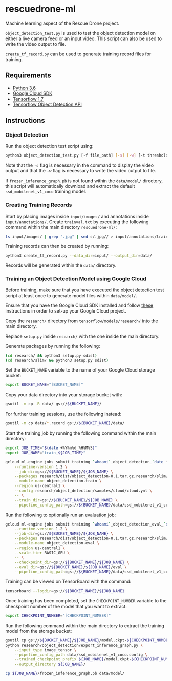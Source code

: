 # rescuedrone-ml
Machine learning aspect of the Rescue Drone project.

`object_detection_test.py` is used to test the object detection model on either a live camera feed or an input video. This script can also be used to write the video output to file.

`create_tf_record.py` can be used to generate training record files for training.

## Requirements
- [Python 3.6](https://www.python.org/downloads/)
- [Google Cloud SDK](https://cloud.google.com/sdk/)
- [Tensorflow 1.7](https://www.tensorflow.org/install/)
- [Tensorflow Object Detection API](https://github.com/tensorflow/models/blob/master/research/object_detection/g3doc/installation.md)

## Instructions
### Object Detection

Run the object detection test script using:

``` bash
python3 object_detection_test.py [-f file_path] [-s] [-w] [-t threshold]
```

Note that the `-s` flag is necessary in the command to display the video output and that the `-w` flag is necessary to write the video output to file.

If `frozen_inference_graph.pb` is not found within the `data/model/` directory, this script will automatically download and extract the default `ssd_mobilenet_v1_coco` training model.

### Creating Training Records

Start by placing images inside `input/images/` and annotations inside `input/annotations/`. Create `trainval.txt` by executing the following command within the main directory `rescuedrone-ml/`:

``` bash
ls input/images/ | grep ".jpg" | sed s/.jpg// > input/annotations/trainval.txt
```

Training records can then be created by running:

``` bash
python3 create_tf_record.py --data_dir=input/ --output_dir=data/
```

Records will be generated within the `data/` directory.

### Training an Object Detection Model using Google Cloud

Before training, make sure that you have executed the object detection test script at least once to generate model files within `data/model/`.

Ensure that you have the Google Cloud SDK installed and follow [these](https://cloud.google.com/ml-engine/docs/getting-started-training-prediction) instructions in order to set-up your Google Cloud project.

Copy the `research/` directory from `tensorflow/models/research/` into the main directory.

Replace `setup.py` inside `research/` with the one inside the main directory.

Generate packages by running the following:

``` bash
(cd research/ && python3 setup.py sdist)
(cd research/slim/ && python3 setup.py sdist)
```

Set the `BUCKET_NAME` variable to the name of your Google Cloud storage bucket:

``` bash
export BUCKET_NAME="[BUCKET_NAME]"
```

Copy your data directory into your storage bucket with:

``` bash
gsutil -m cp -R data/ gs://${BUCKET_NAME}/
```

For further training sessions, use the following instead:

``` bash
gsutil -m cp data/*.record gs://${BUCKET_NAME}/data/
```

Start the training job by running the following command within the main directory:

``` bash
export JOB_TIME="$(date +%Y%m%d_%H%M%S)"
export JOB_NAME="train_${JOB_TIME}"

gcloud ml-engine jobs submit training `whoami`_object_detection_`date +%s` \
    --runtime-version 1.2 \
    --job-dir=gs://${BUCKET_NAME}/${JOB_NAME} \
    --packages research/dist/object_detection-0.1.tar.gz,research/slim/dist/slim-0.1.tar.gz \
    --module-name object_detection.train \
    --region us-central1 \
    --config research/object_detection/samples/cloud/cloud.yml \
    -- \
    --train_dir=gs://${BUCKET_NAME}/${JOB_NAME} \
    --pipeline_config_path=gs://${BUCKET_NAME}/data/ssd_mobilenet_v1_coco.config
```

Run the following to optionally run an evaluation job:

``` bash
gcloud ml-engine jobs submit training `whoami`_object_detection_eval_`date +%s` \
    --runtime-version 1.2 \
    --job-dir=gs://${BUCKET_NAME}/${JOB_NAME} \
    --packages research/dist/object_detection-0.1.tar.gz,research/slim/dist/slim-0.1.tar.gz,utils/pycocotools-2.0.tar.gz \
    --module-name object_detection.eval \
    --region us-central1 \
    --scale-tier BASIC_GPU \
    -- \
    --checkpoint_dir=gs://${BUCKET_NAME}/${JOB_NAME} \
    --eval_dir=gs://${BUCKET_NAME}/${JOB_NAME}/eval \
    --pipeline_config_path=gs://${BUCKET_NAME}/data/ssd_mobilenet_v1_coco.config
```

Training can be viewed on TensorBoard with the command:

``` bash
tensorboard --logdir=gs://${BUCKET_NAME}/${JOB_NAME}
```

Once training has been completed, set the `CHECKPOINT_NUMBER` variable to the checkpoint number of the model that you want to extract:

``` bash
export CHECKPOINT_NUMBER="[CHECKPOINT_NUMBER]"
```

Run the following command within the main directory to extract the training model from the storage bucket:

``` bash
gsutil cp gs://${BUCKET_NAME}/${JOB_NAME}/model.ckpt-${CHECKPOINT_NUMBER}.* train/
python research/object_detection/export_inference_graph.py \
    --input_type image_tensor \
    --pipeline_config_path data/ssd_mobilenet_v1_coco.config \
    --trained_checkpoint_prefix ${JOB_NAME}/model.ckpt-${CHECKPOINT_NUMBER} \
    --output_directory ${JOB_NAME}/

cp ${JOB_NAME}/frozen_inference_graph.pb data/model/
```
